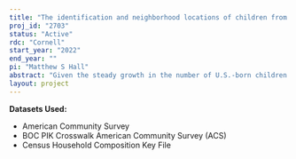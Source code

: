 ```yaml
---
title: "The identification and neighborhood locations of children from mixed and unmixed ethno-racial backgrounds"
proj_id: "2703"
status: "Active"
rdc: "Cornell"
start_year: "2022"
end_year: ""
pi: "Matthew S Hall"
abstract: "Given the steady growth in the number of U.S.-born children with parents from two different major ethno-racial categories, it is crucial to examine procedures for identifying mixed family backgrounds in census data.  Using the 2015-19 American Community Survey (ACS) sample data, this project will investigate the degree to which the identification of children from mixed family backgrounds is altered by adding information beyond the race and Hispanic-origin data stipulated for the children.  In a first step, the ancestry data provided for the children will be considered.  In a second step, the race, Hispanic-origin, and ancestry data for their parents will be added.  The use of the CHCK file will allow the analysis to include data for a sample of non-coresident fathers.  At each step, the children's ethno-racial classification will be reconsidered in light of any new descent information. A second major focus of the project is on the neighborhood contexts where mixed children grow up.  This choice is dictated by the critical role of social segregation in the transmission of inequalities from one generation to the next.   By merging the 2015-19 ACS file of census-tract characteristics with the individual children's records, we will estimate the characteristics of the neighborhoods where mixed children are growing up (e.g., percent of adults with college degrees) and compare them to the equivalent estimates for children belonging to unmixed groups (e.g, neighborhoods of Asian-white children compared to those of Asian-only children on the one hand and of non-Hispanic white children, on the other).   Using multivariate analyses, where neighborhood characteristics constitute the dependent variables, we will also compare mixed and unmixed ethno-racial categories, while controlling for individual and family characteristics, such as parental education and family income."
layout: project
---
```


**Datasets Used:**

  - American Community Survey 
  - BOC PIK Crosswalk American Community Survey (ACS) 
  - Census Household Composition Key File 

